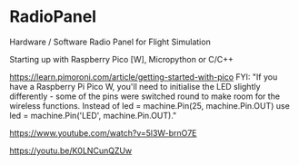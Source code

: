 # RadioPanel
Hardware / Software Radio Panel for Flight Simulation

Starting up with Raspberry Pico [W], Micropython or C/C++

https://learn.pimoroni.com/article/getting-started-with-pico
FYI: "If you have a Raspberry Pi Pico W, you'll need to initialise the LED slightly differently - some of the pins were switched round to make room for the wireless functions. Instead of led = machine.Pin(25, machine.Pin.OUT) use led = machine.Pin('LED', machine.Pin.OUT)."

https://www.youtube.com/watch?v=5l3W-brnO7E

https://youtu.be/K0LNCunQZUw
